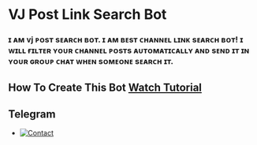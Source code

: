 # VJ Post Link Search Bot

### ɪ ᴀᴍ ᴠj ᴘᴏsᴛ sᴇᴀʀᴄʜ ʙᴏᴛ. ɪ ᴀᴍ ʙᴇsᴛ ᴄʜᴀɴɴᴇʟ ʟɪɴᴋ sᴇᴀʀᴄʜ ʙᴏᴛ! ɪ ᴡɪʟʟ ғɪʟᴛᴇʀ ʏᴏᴜʀ ᴄʜᴀɴɴᴇʟ ᴘᴏsᴛs ᴀᴜᴛᴏᴍᴀᴛɪᴄᴀʟʟʏ ᴀɴᴅ sᴇɴᴅ ɪᴛ ɪɴ ʏᴏᴜʀ ɢʀᴏᴜᴘ ᴄʜᴀᴛ ᴡʜᴇɴ sᴏᴍᴇᴏɴᴇ sᴇᴀʀᴄʜ ɪᴛ.

## How To Create This Bot [Watch Tutorial](https://youtube.com/@Tech_VJ)

## Telegram 

* [![Contact](https://img.shields.io/static/v1?label=Contact&message=On+Telegram&color=critical)](https://t.me/Cynitesupport)
